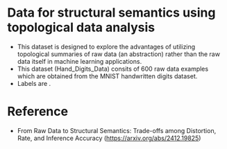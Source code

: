 # Data for structural semantics using topological data analysis
- This dataset is designed to explore the advantages of utilizing topological summaries of raw data (an abstraction) rather than the raw data itself in machine learning applications.
- This dataset (Hand_Digits_Data) consits of $600$ raw data examples which are obtained from the MNIST handwritten digits dataset.
- Labels are .

# Reference
- From Raw Data to Structural Semantics: Trade-offs among Distortion, Rate, and Inference Accuracy (https://arxiv.org/abs/2412.19825)
